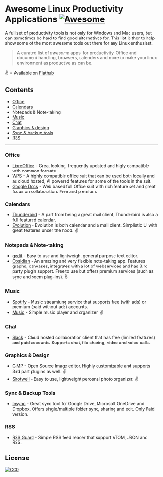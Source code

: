 # Awesome Linux Productivity Applications [![Awesome](https://awesome.re/badge.svg)](https://awesome.re)

A full set of productivity tools is not only for Windows and Mac users, but can sometimes be hard to find good alternatives for. This list is ther to help show some of the most awesome tools out there for any Linux enthusiast.

> A curated list of _awesome_ apps, for productivity. Office and document handling, browsers, calenders and more to make your linux environment as productive as can be.

:v: = Available on [Flathub](https://flathub.org/) 


## Contents

- [Office](#Office)
- [Calendars](#Calendars)
- [Notepads & Note-taking](#Notepads-&-Note-Taking)
- [Music](#Music)
- [Chat](#Chat) 
- [Graphics & design](###"Graphics-&-Design")
- [Sync & backup tools](#Sync-&-Backup-Tools)
- [RSS](#RSS)

---

### Office
- [LibreOffice](https://www.libreoffice.org/) - Great looking, frequently updated and higly compatible with common formats.
- [WPS](https://www.wps.com/) - A highly compatible office suit that can be used both locally and as cloud hosted, AI powered features for some of the tools in the suit.
- [Google Docs](https://www.google.com/docs/about/) - Web based full Office suit with rich feature set and great focus on collaboration. Free and premium.

### Calendars
- [Thunderbird](https://www.thunderbird.net/) - A part from being a great mail client, Thunderbird is also a full featured calendar. 
- [Evolution](https://wiki.gnome.org/Apps/Evolution) - Evolution is both calendar and a mail client. Simplistic UI with great features under the hood. :v:

### Notepads & Note-taking
- [gedit](https://gedit-technology.github.io/apps/gedit/) - Easy to use and lightweight general purpose text editor.
- [Obsidian](https://obsidian.md/) - An amazing and very flexible note-taking app. Features graphs, canvases, integrates with a lot of webservices and has 3:rd party plugin support. Free to use but offers premium services (such as sync and soem plug-ins). :v:

### Music
- [Spotify](https://open.spotify.com/) - Music streamiung service that supports free (with ads) or premium (paid without ads) accounts.
- [Music](https://wiki.gnome.org/Apps/Music) - Simple music player and organizer. :v:

### Chat
- [Slack](https://slack.com/) - Cloud hosted collaboration client that has free (limited features) and paid accounts. Supports chat, file sharing, video and voice calls.

### Graphics & Design
- [GIMP](https://www.gimp.org/) - Open Source Image editor. Highly customizable and supports 3:rd part plugins as well. :v:
- [Shotwell](https://wiki.gnome.org/Apps/Shotwell) - Easy to use, lightweight perosnal photo organizer. :v:

### Sync & Backup Tools
- [Insync](https://www.insynchq.com/) - Great sync tool for Google Drive, Microsoft OneDrive and Dropbox. Offers single/multiple folder sync, sharing and edit. Only Paid version.  

### RSS
- [RSS Guard](https://github.com/martinrotter/rssguard) - Simple RSS feed reader that support ATOM, JSON and RSS.


## License
[![CC0](http://mirrors.creativecommons.org/presskit/buttons/88x31/svg/cc-zero.svg)](https://creativecommons.org/publicdomain/zero/1.0/)
